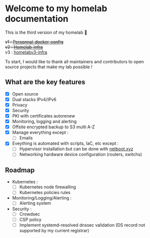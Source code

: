 # Welcome to my homelab documentation

This is the third version of my homelab :rocket:

~~v1 : [Personnal-docker-config](https://github.com/M0NsTeRRR/Personnal-docker-config)~~  
~~v2 : [Homelab-infra](https://github.com/M0NsTeRRR/Homelab-infra)~~  
v3 : [homelabv3-infra](https://github.com/M0NsTeRRR/homelabv3-infra)

To start, I would like to thank all maintainers and contributors to open source projects that make my lab possible !

## What are the key features

- [x] Open source
- [x] Dual stacks IPv4/IPv6
- [x] Privacy
- [x] Security
- [x] PKI with certificates autorenew
- [x] Monitoring, logging and alerting
- [x] Offsite encrypted backup to S3 multi A-Z
- [x] Manage everything except :
    * [ ] Emails
- [x] Eveything is automated with scripts, IaC, etc except :
    * [ ] Hypervisor installation but can be done with [netboot.xyz](https://netboot.xyz/)
    * [ ] Networking hardware device configuration (routers, switchs)

## Roadmap

- Kubernetes :
    * [ ] Kubernetes node firewalling
    * [ ] Kubernetes policies rules
- Monitoring/Logging/Alerting :
    * [ ] Alerting system
- Security :
    * [ ] Crowdsec
    * [ ] CSP policy
    * [ ] Implement systemd-resolved dnssec validation (DS record not supported by my current registrar)
